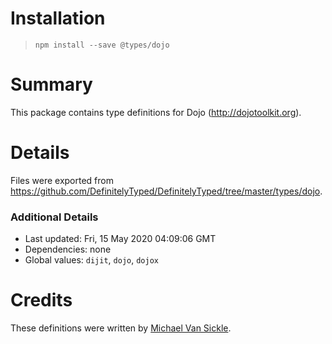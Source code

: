 # Installation
> `npm install --save @types/dojo`

# Summary
This package contains type definitions for Dojo (http://dojotoolkit.org).

# Details
Files were exported from https://github.com/DefinitelyTyped/DefinitelyTyped/tree/master/types/dojo.

### Additional Details
 * Last updated: Fri, 15 May 2020 04:09:06 GMT
 * Dependencies: none
 * Global values: `dijit`, `dojo`, `dojox`

# Credits
These definitions were written by [Michael Van Sickle](https://github.com/vansimke).
